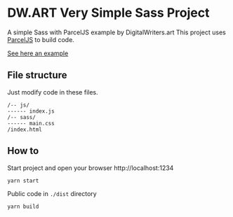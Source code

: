 # DW.ART Very Simple Sass Project

A simple Sass with ParcelJS example by DigitalWriters.art
This project uses [ParcelJS](https://parceljs.org/docs/) to build code.

[See here an example](https://codepen.io/molavec/pen/LYdzydE)


## File structure

Just modify code in these files.

```
/-- js/
------ index.js
/-- sass/
------ main.css
/index.html
```

## How to
Start project and open your browser http://localhost:1234
```
yarn start
```

Public code in `./dist` directory
```
yarn build
```
